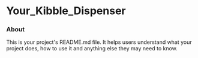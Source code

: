 Your_Kibble_Dispenser
=====================

### About

This is your project's README.md file. It helps users understand what your
project does, how to use it and anything else they may need to know.